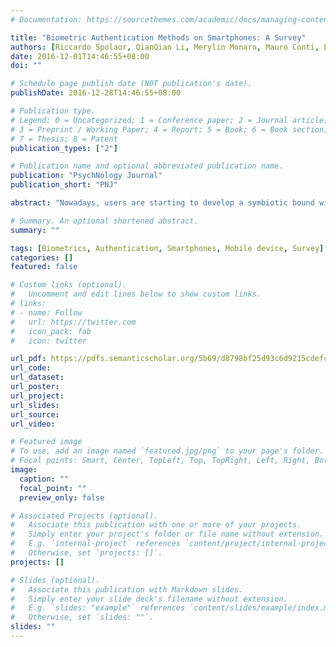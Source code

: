 ```yaml
---
# Documentation: https://sourcethemes.com/academic/docs/managing-content/

title: "Biometric Authentication Methods on Smartphones: A Survey"
authors: [Riccardo Spolaor, QianQian Li, Merylin Monaro, Mauro Conti, Luciano Gamberini, Giuseppe Sartori]
date: 2016-12-01T14:46:55+08:00
doi: ""

# Schedule page publish date (NOT publication's date).
publishDate: 2016-12-28T14:46:55+08:00

# Publication type.
# Legend: 0 = Uncategorized; 1 = Conference paper; 2 = Journal article;
# 3 = Preprint / Working Paper; 4 = Report; 5 = Book; 6 = Book section;
# 7 = Thesis; 8 = Patent
publication_types: ["2"]

# Publication name and optional abbreviated publication name.
publication: "PsychNology Journal"
publication_short: "PNJ"

abstract: "Nowadays, users are starting to develop a symbiotic bound with their smartphones. Users continuously carry these devices and use them for daily communication activities and social network interactions. On the other hand, a smartphone is equipped with sensors that can infer not only information about the context (eg, location), but also about its owner. Since smartphones handle a huge amount of private information, recent techniques rely on those sensing capabilities to authenticate the user, measuring her biometric features. In this paper, we survey the most relevant biometric authentication methods on smartphones proposed in the literature. We categorize such methods by the nature of biometrics used, by their temporal features and by the sensing capabilities they rely on. Moreover, we draw some future directions in this promising research topic."

# Summary. An optional shortened abstract.
summary: ""

tags: [Biometrics, Authentication, Smartphones, Mobile device, Survey]
categories: []
featured: false

# Custom links (optional).
#   Uncomment and edit lines below to show custom links.
# links:
# - name: Follow
#   url: https://twitter.com
#   icon_pack: fab
#   icon: twitter

url_pdf: https://pdfs.semanticscholar.org/5b69/d8798bf25d93c6d9215cdefc3b07d134f303.pdf
url_code:
url_dataset:
url_poster:
url_project:
url_slides:
url_source:
url_video:

# Featured image
# To use, add an image named `featured.jpg/png` to your page's folder. 
# Focal points: Smart, Center, TopLeft, Top, TopRight, Left, Right, BottomLeft, Bottom, BottomRight.
image:
  caption: ""
  focal_point: ""
  preview_only: false

# Associated Projects (optional).
#   Associate this publication with one or more of your projects.
#   Simply enter your project's folder or file name without extension.
#   E.g. `internal-project` references `content/project/internal-project/index.md`.
#   Otherwise, set `projects: []`.
projects: []

# Slides (optional).
#   Associate this publication with Markdown slides.
#   Simply enter your slide deck's filename without extension.
#   E.g. `slides: "example"` references `content/slides/example/index.md`.
#   Otherwise, set `slides: ""`.
slides: ""
---
```

